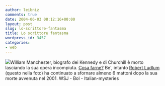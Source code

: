 ```yaml
---
author: leibniz
comments: true
date: 2004-06-03 08:12:16+00:00
layout: post
slug: lo-scrittore-fantasma
title: Lo scrittore fantasma
wordpress_id: 3457
categories:
- web
---
```


![](http://italian-mysteries.com/robert-ludlum.jpg)William Manchester, biografo dei Kennedy e di Churchill è morto lasciando la sua opera incompiuta. [Cosa farne?](http://www.opinionjournal.com/la/?id=110005160) Be', intanto [Robert Ludlum](http://www.ita-bol.com/bol/main.jsp?action=bollibri&tipoContrib=AU&codPers=0000618) (questo nella foto) ha continuato a sfornare almeno 6 mattoni dopo la sua morte avvenuta nel 2001.
WSJ - Bol - Italian-mysteries

